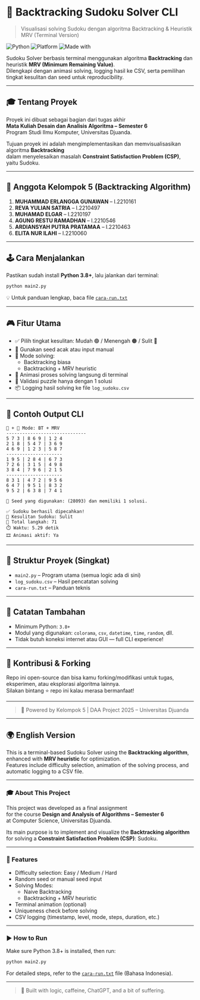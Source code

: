 # 🧠 Backtracking Sudoku Solver CLI
> Visualisasi solving Sudoku dengan algoritma Backtracking & Heuristik MRV (Terminal Version)

![Python](https://img.shields.io/badge/Python-3.8%2B-blue?logo=python&logoColor=white)
![Platform](https://img.shields.io/badge/Platform-CLI-informational?logo=windows-terminal&logoColor=white)
![Made with](https://img.shields.io/badge/Made%20with-❤️%20and%20Backtracking-blue)


Sudoku Solver berbasis terminal menggunakan algoritma **Backtracking** dan heuristik **MRV (Minimum Remaining Value)**.  
Dilengkapi dengan animasi solving, logging hasil ke CSV, serta pemilihan tingkat kesulitan dan seed untuk reproducibility.

---

## 🎓 Tentang Proyek

Proyek ini dibuat sebagai bagian dari tugas akhir  
**Mata Kuliah Desain dan Analisis Algoritma – Semester 6**  
Program Studi Ilmu Komputer, Universitas Djuanda.

Tujuan proyek ini adalah mengimplementasikan dan memvisualisasikan algoritma **Backtracking**  
dalam menyelesaikan masalah **Constraint Satisfaction Problem (CSP)**, yaitu Sudoku.

---

## 👥 Anggota Kelompok 5 (Backtracking Algorithm)

1. **MUHAMMAD ERLANGGA GUNAWAN** – I.2210161  
2. **REVA YULIAN SATRIA** – I.2210497  
3. **MUHAMAD ELGAR** – I.2210197  
4. **AGUNG RESTU RAMADHAN** – I.2210546  
5. **ARDIANSYAH PUTRA PRATAMAA** – I.2210463  
6. **ELITA NUR ILAHI** – I.2210060

---

## 🕹️ Cara Menjalankan

Pastikan sudah install **Python 3.8+**, lalu jalankan dari terminal:

```bash
python main2.py
```

💡 Untuk panduan lengkap, baca file [`cara-run.txt`](cara-run.txt)

---

## 🎮 Fitur Utama

* ✅ Pilih tingkat kesulitan: Mudah 🟢 / Menengah 🟠 / Sulit 🔴  
* 🎲 Gunakan seed acak atau input manual  
* 🔁 Mode solving:
  * Backtracking biasa
  * Backtracking + MRV heuristic
* 🎥 Animasi proses solving langsung di terminal
* 🧠 Validasi puzzle hanya dengan 1 solusi
* 📦 Logging hasil solving ke file `log_sudoku.csv`

---

## 🧪 Contoh Output CLI

```
🔁 + 🧠 Mode: BT + MRV
------------------------------
5 7 3 | 8 6 9 | 1 2 4
2 1 8 | 5 4 7 | 3 6 9
4 6 9 | 1 2 3 | 5 8 7
---------------------
1 9 5 | 2 8 4 | 6 7 3
7 2 6 | 3 1 5 | 4 9 8
3 8 4 | 7 9 6 | 2 1 5
---------------------
8 3 1 | 4 7 2 | 9 5 6
6 4 7 | 9 5 1 | 8 3 2
9 5 2 | 6 3 8 | 7 4 1

🧬 Seed yang digunakan: (28093) dan memiliki 1 solusi.

✅ Sudoku berhasil dipecahkan!
🔴 Kesulitan Sudoku: Sulit
🧩 Total langkah: 71
⏱️ Waktu: 5.29 detik
🎞️ Animasi aktif: Ya
```

---

## 📁 Struktur Proyek (Singkat)

* `main2.py` – Program utama (semua logic ada di sini)  
* `log_sudoku.csv` – Hasil pencatatan solving
* `cara-run.txt` – Panduan teknis

---

## 📌 Catatan Tambahan

* Minimum Python: `3.8+`  
* Modul yang digunakan: `colorama`, `csv`, `datetime`, `time`, `random`, dll.  
* Tidak butuh koneksi internet atau GUI — full CLI experience!

---

## 🙌 Kontribusi & Forking

Repo ini open-source dan bisa kamu forking/modifikasi untuk tugas, eksperimen, atau eksplorasi algoritma lainnya.  
Silakan bintang ⭐ repo ini kalau merasa bermanfaat!

---

> 🚀 Powered by Kelompok 5 | DAA Project 2025 – Universitas Djuanda

---

## 🌍 English Version

This is a terminal-based Sudoku Solver using the **Backtracking algorithm**, enhanced with **MRV heuristic** for optimization.  
Features include difficulty selection, animation of the solving process, and automatic logging to a CSV file.

---

### 🎓 About This Project

This project was developed as a final assignment  
for the course **Design and Analysis of Algorithms – Semester 6**  
at Computer Science, Universitas Djuanda.

Its main purpose is to implement and visualize the **Backtracking algorithm**  
for solving a **Constraint Satisfaction Problem (CSP)**: Sudoku.

---

### 🧩 Features

- Difficulty selection: Easy / Medium / Hard
- Random seed or manual seed input
- Solving Modes:
  - Naive Backtracking
  - Backtracking + MRV heuristic
- Terminal animation (optional)
- Uniqueness check before solving
- CSV logging (timestamp, level, mode, steps, duration, etc.)

---

### ▶️ How to Run

Make sure Python 3.8+ is installed, then run:

```bash
python main2.py
```

For detailed steps, refer to the [`cara-run.txt`](cara-run.txt) file (Bahasa Indonesia).

---

> 🌟 Built with logic, caffeine, ChatGPT, and a bit of suffering.
